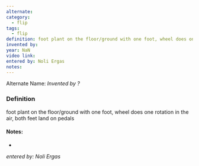 ```yaml
---
alternate: 
category:
  - flip
tags:
  - flip
definition: foot plant on the floor/ground with one foot, wheel does one rotation in the air, both feet land on pedals
invented by: 
year: NaN
video link: 
entered by: Noli Ergas
notes: 
---
```

Alternate Name: 
*Invented by ?*

### Definition
foot plant on the floor/ground with one foot, wheel does one rotation in the air, both feet land on pedals


#### Notes:
- 
*entered by: Noli Ergas*
